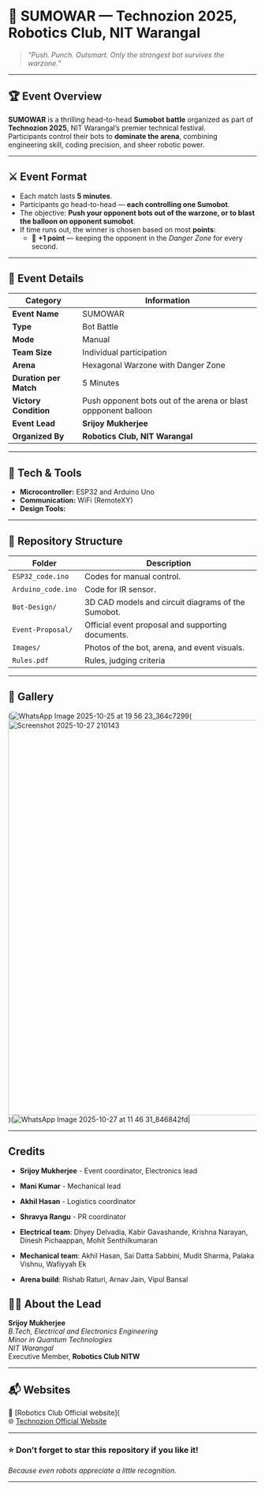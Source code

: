 # 🤖 SUMOWAR — Technozion 2025, Robotics Club, NIT Warangal

> *“Push. Punch. Outsmart. Only the strongest bot survives the warzone.”*

---

## 🏆 Event Overview
**SUMOWAR** is a thrilling head-to-head **Sumobot battle** organized as part of **Technozion 2025**, NIT Warangal’s premier technical festival.  
Participants control their bots to **dominate the arena**, combining engineering skill, coding precision, and sheer robotic power.

---

## ⚔️ Event Format
- Each match lasts **5 minutes**.  
- Participants go head-to-head — **each controlling one Sumobot**.  
- The objective: **Push your opponent bots out of the warzone, or to blast the balloon on opponent sumobot**.  
- If time runs out, the winner is chosen based on most **points**:
  - 🧠 **+1 point** — keeping the opponent in the *Danger Zone* for every second.  

---

## 🧩 Event Details
| Category | Information |
|-----------|--------------|
| **Event Name** | SUMOWAR |
| **Type** | Bot Battle |
| **Mode** | Manual |
| **Team Size** | Individual participation |
| **Arena** | Hexagonal Warzone with Danger Zone |
| **Duration per Match** | 5 Minutes |
| **Victory Condition** | Push opponent bots out of the arena or blast oppponent balloon |
| **Event Lead** | **Srijoy Mukherjee** |
| **Organized By** | **Robotics Club, NIT Warangal** |

---

## 🧠 Tech & Tools
- **Microcontroller:** ESP32 and Arduino Uno
- **Communication:** WiFi (RemoteXY)
- **Design Tools:** 

---

## 📂 Repository Structure
| Folder | Description |
|--------|--------------|
| `ESP32_code.ino` | Codes for manual control. |
| `Arduino_code.ino`| Code for IR sensor. |
| `Bot-Design/` | 3D CAD models and circuit diagrams of the Sumobot. |
| `Event-Proposal/` | Official event proposal and supporting documents. |
| `Images/` | Photos of the bot, arena, and event visuals. |
| `Rules.pdf` | Rules, judging criteria |

---

## 📸 Gallery
(![WhatsApp Image 2025-10-25 at 19 56 23_364c7299](https://github.com/user-attachments/assets/778a088b-683d-45bc-920b-452c446fc5f7)(<img width="1349" height="800" alt="Screenshot 2025-10-27 210143" src="https://github.com/user-attachments/assets/e8b3efc5-89e4-46a4-b674-8e030b3b377e" />)(![WhatsApp Image 2025-10-27 at 11 46 31_846842fd](https://github.com/user-attachments/assets/809fee6c-f62d-48f4-8ba7-8fc6e2ee7bee)|

---

## Credits
- **Srijoy Mukherjee** - Event coordinator, Electronics lead
- **Mani Kumar** - Mechanical lead
- **Akhil Hasan** - Logistics coordinator
- **Shravya Rangu** - PR coordinator

- **Electrical team**: Dhyey Delvadia, Kabir Gavashande, Krishna Narayan, Dinesh Pichaappan, Mohit Senthilkumaran
- **Mechanical team**: Akhil Hasan, Sai Datta Sabbini, Mudit Sharma, Palaka Vishnu, Wafiyyah Ek
- **Arena build**: Rishab Raturi, Arnav Jain, Vipul Bansal


## 🧑‍💻 About the Lead
**Srijoy Mukherjee**  
*B.Tech, Electrical and Electronics Engineering*  
*Minor in Quantum Technologies*  
*NIT Warangal*  
Executive Member, **Robotics Club NITW**


---

## 📬 Websites
📧 [Robotics Club Official website](  
🌐 [Technozion Official Website](https://technozion.nitw.ac.in/)

---

### ⭐ Don’t forget to star this repository if you like it!
*Because even robots appreciate a little recognition.*

---

